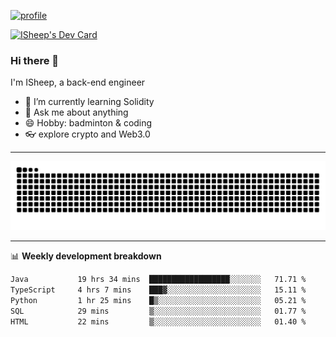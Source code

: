 [![profile](https://user-images.githubusercontent.com/54968314/208005045-e4b42f3b-833d-4242-bfcc-e764865553a2.svg)](https://www.calligrapher.ai/)

<a href="https://app.daily.dev/linziyang1106"><img src="https://api.daily.dev/devcards/v2/i4Spwx5Skx5FpTqWcwoit.png?r=kgx&type=wide" width="652" alt="ISheep's Dev Card"/></a>

### Hi there 🐏

I'm ISheep, a back-end engineer

- 🔭 I’m currently learning Solidity
- 💬 Ask me about anything
- 😄 Hobby: badminton & coding
- 👓 explore crypto and Web3.0

-------

![](https://raw.githubusercontent.com/ISheepp/ISheepp/output/github-contribution-grid-snake.svg)

-------

📊 **Weekly development breakdown**
<!--START_SECTION:waka-->

```txt
Java           19 hrs 34 mins  ██████████████████░░░░░░░   71.71 %
TypeScript     4 hrs 7 mins    ███▓░░░░░░░░░░░░░░░░░░░░░   15.11 %
Python         1 hr 25 mins    █▒░░░░░░░░░░░░░░░░░░░░░░░   05.21 %
SQL            29 mins         ▒░░░░░░░░░░░░░░░░░░░░░░░░   01.77 %
HTML           22 mins         ▒░░░░░░░░░░░░░░░░░░░░░░░░   01.40 %
```

<!--END_SECTION:waka-->
